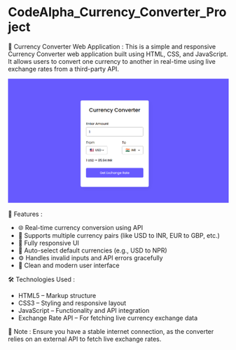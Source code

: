 # CodeAlpha_Currency_Converter_Project
💱 Currency Converter Web Application : 
This is a simple and responsive Currency Converter web application built using HTML, CSS, and JavaScript. It allows users to convert one currency to another in real-time using live exchange rates from a third-party API.

![imagealt](https://github.com/Aditya-swg/CodeAlpha_Currency_Converter_Project/blob/main/Screenshot%20(38).png)

🚀 Features :
- 🌐 Real-time currency conversion using API
- 🔄 Supports multiple currency pairs (like USD to INR, EUR to GBP, etc.)
- 📱 Fully responsive UI
- 🧠 Auto-select default currencies (e.g., USD to NPR)
- ⚙️ Handles invalid inputs and API errors gracefully
- 🎨 Clean and modern user interface

🛠️ Technologies Used : 
- HTML5 – Markup structure
- CSS3 – Styling and responsive layout
- JavaScript – Functionality and API integration
- Exchange Rate API – For fetching live currency exchange data


📌 Note : Ensure you have a stable internet connection, as the converter relies on an external API to fetch live exchange rates.
